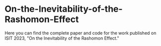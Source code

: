 # On-the-Inevitability-of-the-Rashomon-Effect

Here you can find the complete paper and code for the work published on ISIT 2023, "On the Inevitability of the Rashomon Effect."

